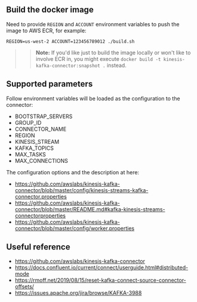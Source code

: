 ## Build the docker image

Need to provide `REGION` and `ACCOUNT` environment variables to push the image to AWS ECR, for example:

``REGION=us-west-2 ACCOUNT=123456789012 ./build.sh``

>> **Note:**
>> If you'd like just to build the image locally or won't like to involve ECR in, you might execute `docker build -t kinesis-kafka-connector:snapshot .` instead.

## Supported parameters

Follow environment variables will be loaded as the configuration to the connector:

- BOOTSTRAP_SERVERS
- GROUP_ID
- CONNECTOR_NAME
- REGION
- KINESIS_STREAM
- KAFKA_TOPICS
- MAX_TASKS
- MAX_CONNECTIONS

The configuration options and the description at here:

- https://github.com/awslabs/kinesis-kafka-connector/blob/master/config/kinesis-streams-kafka-connector.properties
- https://github.com/awslabs/kinesis-kafka-connector/blob/master/README.md#kafka-kinesis-streams-connectorproperties
- https://github.com/awslabs/kinesis-kafka-connector/blob/master/config/worker.properties

## Useful reference

- https://github.com/awslabs/kinesis-kafka-connector
- https://docs.confluent.io/current/connect/userguide.html#distributed-mode
- https://rmoff.net/2019/08/15/reset-kafka-connect-source-connector-offsets/
- https://issues.apache.org/jira/browse/KAFKA-3988
